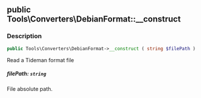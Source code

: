 ## public Tools\Converters\DebianFormat::__construct

### Description    

```php
public Tools\Converters\DebianFormat->__construct ( string $filePath )
```

Read a Tideman format file
    

##### **filePath:** *```string```*   
File absolute path.    
